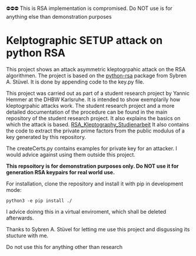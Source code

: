 ⛔️⛔️⛔️ This is RSA implementation is compromised. Do NOT use is for anything else than demonstration purposes 
# Kelptographic SETUP attack on python RSA

This project shows an attack asymmetric kleptogrpahic attack on the RSA algorithmen. The project is based on the [python-rsa](https://github.com/sybrenstuvel/python-rsa) package from Sybren A. Stüvel. It is done by appending code to the key.py file.

This project was carried out as part of a student research project by Yannic Hemmer at the DHBW Karlsruhe. It is intended to show exemplarily how kleptogrpahic attacks work. 
The student research project and a more detailed documentation of the procedure can be found in the main repository of the student research project. It also explains the basics on which the attack is based.
[RSA_Kleptography_Studienarbeit](https://github.com/MeNoSmartBrain/RSA_Kleptography_Studienarbeit)
It also contains the code to extract the private prime factors from the public modulus of a key generated by this repository.

The createCerts.py contains examples for private key for an attacker. I would advice against using them outside this project.

__This repsoitory is for demonstration purposes only. Do NOT use it for generation RSA keypairs for real world use.__

For installation, clone the repository and install it with pip in development mode:
```
python3 -e pip install ./
```

I advice doinng this in a virtual enviroment, which shall be deleted afterwards.

Thanks to Sybren A. Stüvel for letting me use this project and disgussing its stucture with me.

Do not use this for anything other than research
